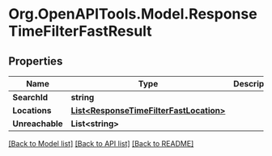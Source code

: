 # Org.OpenAPITools.Model.ResponseTimeFilterFastResult

## Properties

Name | Type | Description | Notes
------------ | ------------- | ------------- | -------------
**SearchId** | **string** |  | 
**Locations** | [**List&lt;ResponseTimeFilterFastLocation&gt;**](ResponseTimeFilterFastLocation.md) |  | 
**Unreachable** | **List&lt;string&gt;** |  | 

[[Back to Model list]](../README.md#documentation-for-models) [[Back to API list]](../README.md#documentation-for-api-endpoints) [[Back to README]](../README.md)


